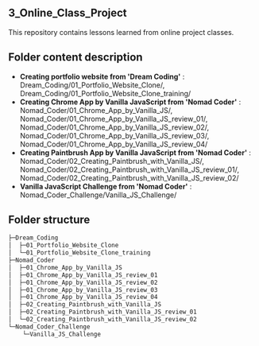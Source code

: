 ## 3_Online_Class_Project
This repository contains lessons learned from online project classes.


## Folder content description
- **Creating portfolio website from 'Dream Coding'** : Dream_Coding/01_Portfolio_Website_Clone/, Dream_Coding/01_Portfolio_Website_Clone_training/
- **Creating Chrome App by Vanilla JavaScript from 'Nomad Coder'** : Nomad_Coder/01_Chrome_App_by_Vanilla_JS/, Nomad_Coder/01_Chrome_App_by_Vanilla_JS_review_01/, Nomad_Coder/01_Chrome_App_by_Vanilla_JS_review_02/, Nomad_Coder/01_Chrome_App_by_Vanilla_JS_review_03/, Nomad_Coder/01_Chrome_App_by_Vanilla_JS_review_04/
- **Creating Paintbrush App by Vanilla JavaScript from 'Nomad Coder'** : Nomad_Coder/02_Creating_Paintbrush_with_Vanilla_JS/, Nomad_Coder/02_Creating_Paintbrush_with_Vanilla_JS_review_01/, Nomad_Coder/02_Creating_Paintbrush_with_Vanilla_JS_review_02/
- **Vanilla JavaScript Challenge from  'Nomad Coder'** : Nomad_Coder_Challenge/Vanilla_JS_Challenge/


## Folder structure
```bash
├─Dream_Coding
│  ├─01_Portfolio_Website_Clone
│  └─01_Portfolio_Website_Clone_training
├─Nomad_Coder
│  ├─01_Chrome_App_by_Vanilla_JS
│  ├─01_Chrome_App_by_Vanilla_JS_review_01
│  ├─01_Chrome_App_by_Vanilla_JS_review_02
│  ├─01_Chrome_App_by_Vanilla_JS_review_03
│  ├─01_Chrome_App_by_Vanilla_JS_review_04
│  ├─02_Creating_Paintbrush_with_Vanilla_JS
│  ├─02_Creating_Paintbrush_with_Vanilla_JS_review_01
│  └─02_Creating_Paintbrush_with_Vanilla_JS_review_02
└─Nomad_Coder_Challenge
    └─Vanilla_JS_Challenge
```
